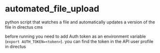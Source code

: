# automated_file_upload

python script that watches a file and automatically updates a version of the file in directus cms

before running you need to add Auth token as an environment variable (```export AUTH_TOKEN=<token>```). you can find the token in the API user profile in directus
